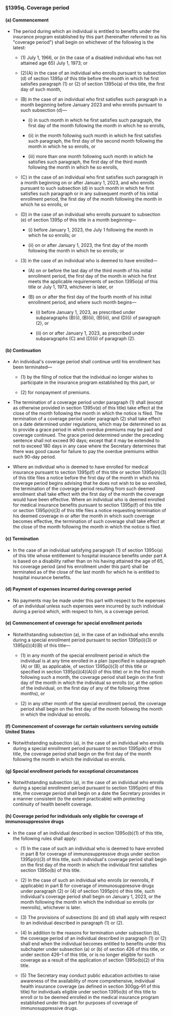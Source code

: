 ### §1395q. Coverage period
#### (a) Commencement
* The period during which an individual is entitled to benefits under the insurance program established by this part (hereinafter referred to as his "coverage period") shall begin on whichever of the following is the latest:

  * (1) July 1, 1966, or (in the case of a disabled individual who has not attained age 65) July 1, 1973; or

  * (2)(A) in the case of an individual who enrolls pursuant to subsection (d) of section 1395p of this title before the month in which he first satisfies paragraph (1) or (2) of section 1395o(a) of this title, the first day of such month,

  * (B) in the case of an individual who first satisfies such paragraph in a month beginning before January 2023 and who enrolls pursuant to such subsection (d)—

    * (i) in such month in which he first satisfies such paragraph, the first day of the month following the month in which he so enrolls,

    * (ii) in the month following such month in which he first satisfies such paragraph, the first day of the second month following the month in which he so enrolls, or

    * (iii) more than one month following such month in which he satisfies such paragraph, the first day of the third month following the month in which he so enrolls,


  * (C) in the case of an individual who first satisfies such paragraph in a month beginning on or after January 1, 2023, and who enrolls pursuant to such subsection (d) in such month in which he first satisfies such paragraph or in any subsequent month of his initial enrollment period, the first day of the month following the month in which he so enrolls, or

  * (D) in the case of an individual who enrolls pursuant to subsection (e) of section 1395p of this title in a month beginning—

    * (i) before January 1, 2023, the July 1 following the month in which he so enrolls; or

    * (ii) on or after January 1, 2023, the first day of the month following the month in which he so enrolls; or

  * (3) in the case of an individual who is deemed to have enrolled—

    * (A) on or before the last day of the third month of his initial enrollment period, the first day of the month in which he first meets the applicable requirements of section 1395o(a) of this title or July 1, 1973, whichever is later, or

    * (B) on or after the first day of the fourth month of his initial enrollment period, and where such month begins—

      * (i) before January 1, 2023, as prescribed under subparagraphs (B)(i), (B)(ii), (B)(iii), and (D)(i) of paragraph (2), or

      * (ii) on or after January 1, 2023, as prescribed under subparagraphs (C) and (D)(ii) of paragraph (2).

#### (b) Continuation
* An individual's coverage period shall continue until his enrollment has been terminated—

  * (1) by the filing of notice that the individual no longer wishes to participate in the insurance program established by this part, or

  * (2) for nonpayment of premiums.


* The termination of a coverage period under paragraph (1) shall (except as otherwise provided in section 1395v(e) of this title) take effect at the close of the month following the month in which the notice is filed. The termination of a coverage period under paragraph (2) shall take effect on a date determined under regulations, which may be determined so as to provide a grace period in which overdue premiums may be paid and coverage continued. The grace period determined under the preceding sentence shall not exceed 90 days; except that it may be extended to not to exceed 180 days in any case where the Secretary determines that there was good cause for failure to pay the overdue premiums within such 90-day period.

* Where an individual who is deemed to have enrolled for medical insurance pursuant to section 1395p(f) of this title or section 1395p(n)(3) of this title files a notice before the first day of the month in which his coverage period begins advising that he does not wish to be so enrolled, the termination of the coverage period resulting from such deemed enrollment shall take effect with the first day of the month the coverage would have been effective. Where an individual who is deemed enrolled for medical insurance benefits pursuant to section 1395p(f) of this title or section 1395p(n)(3) of this title files a notice requesting termination of his deemed coverage in or after the month in which such coverage becomes effective, the termination of such coverage shall take effect at the close of the month following the month in which the notice is filed.

#### (c) Termination
* In the case of an individual satisfying paragraph (1) of section 1395o(a) of this title whose entitlement to hospital insurance benefits under part A is based on a disability rather than on his having attained the age of 65, his coverage period (and his enrollment under this part) shall be terminated as of the close of the last month for which he is entitled to hospital insurance benefits.

#### (d) Payment of expenses incurred during coverage period
* No payments may be made under this part with respect to the expenses of an individual unless such expenses were incurred by such individual during a period which, with respect to him, is a coverage period.

#### (e) Commencement of coverage for special enrollment periods
* Notwithstanding subsection (a), in the case of an individual who enrolls during a special enrollment period pursuant to section 1395p(i)(3) or 1395p(i)(4)(B) of this title—

  * (1) in any month of the special enrollment period in which the individual is at any time enrolled in a plan (specified in subparagraph (A) or (B), as applicable, of section 1395p(i)(3) of this title or specified in section 1395p(i)(4)(A)(i) of this title) or in the first month following such a month, the coverage period shall begin on the first day of the month in which the individual so enrolls (or, at the option of the individual, on the first day of any of the following three months), or

  * (2) in any other month of the special enrollment period, the coverage period shall begin on the first day of the month following the month in which the individual so enrolls.

#### (f) Commencement of coverage for certain volunteers serving outside United States
* Notwithstanding subsection (a), in the case of an individual who enrolls during a special enrollment period pursuant to section 1395p(k) of this title, the coverage period shall begin on the first day of the month following the month in which the individual so enrolls.

#### (g) Special enrollment periods for exceptional circumstances
* Notwithstanding subsection (a), in the case of an individual who enrolls during a special enrollment period pursuant to section 1395p(m) of this title, the coverage period shall begin on a date the Secretary provides in a manner consistent (to the extent practicable) with protecting continuity of health benefit coverage.

#### (h) Coverage period for individuals only eligible for coverage of immunosuppressive drugs
* In the case of an individual described in section 1395o(b)(1) of this title, the following rules shall apply:

  * (1) In the case of such an individual who is deemed to have enrolled in part B for coverage of immunosuppressive drugs under section 1395p(n)(3) of this title, such individual's coverage period shall begin on the first day of the month in which the individual first satisfies section 1395o(b) of this title.

  * (2) In the case of such an individual who enrolls (or reenrolls, if applicable) in part B for coverage of immunosuppressive drugs under paragraph (2) or (4) of section 1395p(n) of this title, such individual's coverage period shall begin on January 1, 2023, or the month following the month in which the individual so enrolls (or reenrolls), whichever is later.

  * (3) The provisions of subsections (b) and (d) shall apply with respect to an individual described in paragraph (1) or (2).

  * (4) In addition to the reasons for termination under subsection (b), the coverage period of an individual described in paragraph (1) or (2) shall end when the individual becomes entitled to benefits under this subchapter under subsection (a) or (b) of section 426 of this title, or under section 426–1 of this title, or is no longer eligible for such coverage as a result of the application of section 1395o(b)(2) of this title.

  * (5) The Secretary may conduct public education activities to raise awareness of the availability of more comprehensive, individual health insurance coverage (as defined in section 300gg–91 of this title) for individuals eligible under section 1395o(b) of this title to enroll or to be deemed enrolled in the medical insurance program established under this part for purposes of coverage of immunosuppressive drugs.
